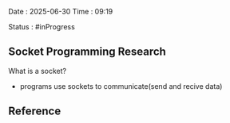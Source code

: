 Date : 2025-06-30  Time : 09:19

Status : #inProgress  

## Socket Programming Research
 What is a socket?
 - programs use sockets to communicate(send and recive data)







## Reference